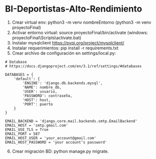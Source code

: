 # BI-Deportistas-Alto-Rendimiento

1. Crear virtual env: python3 -m venv nombreEntorno (python3 -m venv proyectoFinal)
2. Activar entorno virtual: source proyectoFinal/bin/activate (windows: proyectoFinal\Scripts\activate.bat)
3. Instalar mysqlclient https://pypi.org/project/mysqlclient/
4. Instalar requerimientos: pip install -r requirements.txt
5. Crear archivo de configuración en settings/local.py:
~~~
# Database
# https://docs.djangoproject.com/en/3.1/ref/settings/#databases

DATABASES = {
    'default': {
        'ENGINE': 'django.db.backends.mysql',
        'NAME': nombre_db,  
        'USER': usuario,  
        'PASSWORD': contraseña,  
        'HOST': host,  
        'PORT': puerto
    }
}

EMAIL_BACKEND = 'django.core.mail.backends.smtp.EmailBackend'
EMAIL_HOST = 'smtp.gmail.com'
EMAIL_USE_TLS = True
EMAIL_PORT = 587
EMAIL_HOST_USER = 'your_account@gmail.com'
EMAIL_HOST_PASSWORD = 'your account’s password'
~~~
6. Crear migración BD: python manage.py migrate.